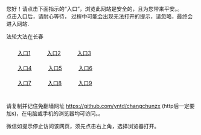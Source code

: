 您好！请点击下面指示的“入口”，浏览此网站是安全的，且为您带来平安。。 <br/>
点击入口后，请耐心等待， 过程中可能会出现无法打开的提示，请忽略，最终会进入网站. </br>

法轮大法在长春<br/>
<div style="padding:10px"><a style="margin:20px" target="_blank" href="https://dhk2qu6go3i9s.cloudfront.net/2Qpsp?tttmjf" id="ccLink1" rel="nofollow">入口1</a> <a target="_blank" style="margin:20px" href="https://d10mrpawkstg2p.cloudfront.net/2Qpsp?msuddsds" id="ccLink2" rel="nofollow">入口2</a> <a style="margin:20px" target="_blank" href="https://d30c1jooxxj09x.cloudfront.net/2Qpsp?guepntv" id="ccLink3" rel="nofollow">入口3</a></div>

<div style="padding:10px" ><a style="margin:20px" target="_blank" href="https://dhk2qu6go3i9s.cloudfront.net/2Qpsp?tttmjf" id="ccLink4" rel="nofollow">入口4</a> <a style="margin:20px" href="https://d10mrpawkstg2p.cloudfront.net/2Qpsp?msuddsds" target="_blank" id="ccLink5" rel="nofollow">入口5</a> <a style="margin:20px" href="https://d30c1jooxxj09x.cloudfront.net/2Qpsp?guepntv" target="_blank" id="ccLink6" rel="nofollow">入口6</a></div>

<div style="padding:10px"><a style="margin:20px" target="_blank" href="https://dhk2qu6go3i9s.cloudfront.net/2Qpsp?tttmjf" id="ccLink7" rel="nofollow">入口7</a> <a style="margin:20px" href="https://d10mrpawkstg2p.cloudfront.net/2Qpsp?msuddsds" target="_blank" id="ccLink8" rel="nofollow">入口8</a> <a style="margin:20px" target="_blank" href="https://d30c1jooxxj09x.cloudfront.net/2Qpsp?guepntv" id="ccLink9" rel="nofollow">入口9</a></div>

<br/>



请复制并记住免翻墙网址 https://github.com/yntd/changchunzx (http后一定要加s)，在电脑或手机的浏览器均可访问。。<br/>

微信如提示停止访问该网页，须先点击右上角，选择浏览器打开。
